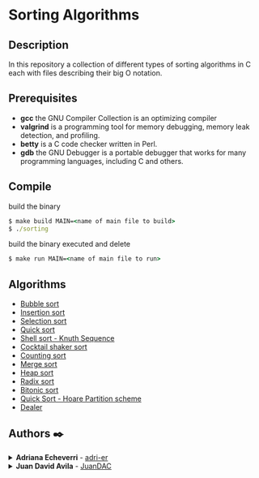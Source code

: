 # Sorting Algorithms
## Description
In this repository a collection of different types of sorting algorithms in C each with files describing their big O notation.
## Prerequisites
* __gcc__ the GNU Compiler Collection is an optimizing compiler 
* __valgrind__ is a programming tool for memory debugging, memory leak detection, and profiling. 
* __betty__ is a C code checker written in Perl.
* __gdb__   the GNU Debugger is a portable debugger that  works for many programming languages, including C and others.
## Compile
build the binary
```cmd
$ make build MAIN=<name of main file to build>
$ ./sorting
```
build the binary executed and delete
```cmd
$ make run MAIN=<name of main file to run>
```
## Algorithms
* [Bubble sort](0-bubble_sort.md)
* [Insertion sort]()
* [Selection sort](2-selection_sort.md)
* [Quick sort]()
* [Shell sort - Knuth Sequence](100-shell_sort.md)
* [Cocktail shaker sort]()
* [Counting sort]()
* [Merge sort]()
* [Heap sort]()
* [Radix sort]()
* [Bitonic sort]()
* [Quick Sort - Hoare Partition scheme]()
* [Dealer]()

## Authors ✒️
<details  style="user-select: none;">
	<summary>
		<strong style="user-select: none;cursor: pointer;">Adriana Echeverri</strong> - <a href="https://github.com/adri-er" target="_blank">adri-er</a>
	</summary>
	<img align="center" src="https://github-readme-stats.vercel.app/api/top-langs/?username=adri-er&layout=compact&theme=vue&langs_count=6" alt="adri-er github stats"/>
</details>

<details  style="user-select: none;">
	<summary>
		<strong style="user-select: none;cursor: pointer;">Juan David Avila</strong> - <a href="https://github.com/JuanDAC" target="_blank">JuanDAC</a>
	</summary>
	<img align="center" src="https://github-readme-stats.vercel.app/api/top-langs/?username=JuanDAC&layout=compact&theme=vue&langs_count=6" alt="adri-er github stats"/>
</details>

